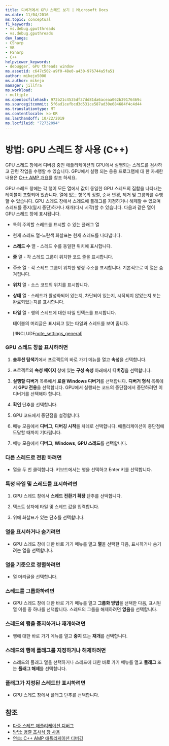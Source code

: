 ```yaml
---
title: 디버거에서 GPU 스레드 보기 | Microsoft Docs
ms.date: 11/04/2016
ms.topic: conceptual
f1_keywords:
- vs.debug.gputthreads
- vs.debug.gputhreads
dev_langs:
- CSharp
- VB
- FSharp
- C++
helpviewer_keywords:
- debugger, GPU threads window
ms.assetid: c647c502-a9f0-48e0-a430-976744a5fa51
author: mikejo5000
ms.author: mikejo
manager: jillfra
ms.workload:
- multiple
ms.openlocfilehash: 972b21c4535df37dd81da6aceaa062b39176469c
ms.sourcegitcommit: 5f6ad1cefbcd3d531ce587ad30e684684f4c4d44
ms.translationtype: MT
ms.contentlocale: ko-KR
ms.lasthandoff: 10/22/2019
ms.locfileid: "72732094"
---
```

# <a name="how-to-use-the-gpu-threads-window-c"></a>방법: GPU 스레드 창 사용 (C++)
GPU 스레드 창에서 디버깅 중인 애플리케이션의 GPU에서 실행되는 스레드를 검사하고 관련 작업을 수행할 수 있습니다. GPU에서 실행 되는 응용 프로그램에 대 한 자세한 내용은 [ C++ AMP 개요](/cpp/parallel/amp/cpp-amp-overview)를 참조 하세요.

 GPU 스레드 창에는 각 행이 모든 열에서 값이 동일한 GPU 스레드의 집합을 나타내는 테이블이 포함되어 있습니다. 열에 있는 항목의 정렬, 순서 변경, 제거 및 그룹화를 수행할 수 있습니다. GPU 스레드 창에서 스레드에 플래그를 지정하거나 해제할 수 있으며 스레드를 중지(일시 중단)하거나 재개(다시 시작)할 수 있습니다. 다음과 같은 열이 GPU 스레드 창에 표시됩니다.

- 특히 주의할 스레드를 표시할 수 있는 플래그 열

- 현재 스레드 열-노란색 화살표는 현재 스레드를 나타냅니다.

- **스레드 수** 열 - 스레드 수를 동일한 위치에 표시합니다.

- **줄** 열 - 각 스레드 그룹이 위치한 코드 줄을 표시합니다.

- **주소** 열 - 각 스레드 그룹이 위치한 명령 주소를 표시합니다. 기본적으로 이 열은 숨겨집니다.

- **위치** 열 - 소스 코드의 위치를 표시합니다.

- **상태** 열 - 스레드가 활성화되어 있는지, 차단되어 있는지, 시작되지 않았는지 또는 완료되었는지를 표시합니다.

- **타일** 열 - 행의 스레드에 대한 타일 인덱스를 표시합니다.

  테이블의 머리글은 표시되고 있는 타일과 스레드를 보여 줍니다.

  [!INCLUDE[note_settings_general](../data-tools/includes/note_settings_general_md.md)]

### <a name="to-display-the-gpu-threads-window"></a>GPU 스레드 창을 표시하려면

1. **솔루션 탐색기**에서 프로젝트의 바로 가기 메뉴를 열고 **속성**을 선택합니다.

2. 프로젝트의 **속성 페이지** 창에 있는 **구성 속성** 아래에서 **디버깅**을 선택합니다.

3. **실행할 디버거** 목록에서 **로컬 Windows 디버거**를 선택합니다. **디버거 형식** 목록에서 **GPU 전용**을 선택합니다. GPU에서 실행되는 코드의 중단점에서 중단하려면 이 디버거를 선택해야 합니다.

4. **확인** 단추를 선택합니다.

5. GPU 코드에서 중단점을 설정합니다.

6. 메뉴 모음에서 **디버그**, **디버깅 시작**을 차례로 선택합니다. 애플리케이션이 중단점에 도달할 때까지 기다립니다.

7. 메뉴 모음에서 **디버그**, **Windows**, **GPU 스레드**를 선택합니다.

### <a name="to-switch-to-a-different-thread"></a>다른 스레드로 전환 하려면

- 열을 두 번 클릭합니다. 키보드에서는 행을 선택하고 Enter 키를 선택합니다.

### <a name="to-display-a-particular-tile-and-thread"></a>특정 타일 및 스레드를 표시하려면

1. GPU 스레드 창에서 **스레드 전환기 확장** 단추를 선택합니다.

2. 텍스트 상자에 타일 및 스레드 값을 입력합니다.

3. 위에 화살표가 있는 단추를 선택합니다.

### <a name="to-display-or-hide-a-column"></a>열을 표시하거나 숨기려면

- GPU 스레드 창에 대한 바로 가기 메뉴를 열고 **열**을 선택한 다음, 표시하거나 숨기려는 열을 선택합니다.

### <a name="to-sort-by-a-column"></a>열을 기준으로 정렬하려면

- 열 머리글을 선택합니다.

### <a name="to-group-threads"></a>스레드를 그룹화하려면

- GPU 스레드 창에 대한 바로 가기 메뉴를 열고 **그룹화 방법**을 선택한 다음, 표시된 열 이름 중 하나를 선택합니다. 스레드의 그룹을 해제하려면 **없음**을 선택합니다.

### <a name="to-freeze-or-thaw-a-row-of-threads"></a>스레드의 행을 중지하거나 재개하려면

- 행에 대한 바로 가기 메뉴를 열고 **중지** 또는 **재개**를 선택합니다.

### <a name="to-flag-or-unflag-a-row-of-threads"></a>스레드의 행에 플래그를 지정하거나 해제하려면

- 스레드의 플래그 열을 선택하거나 스레드에 대한 바로 가기 메뉴를 열고 **플래그** 또는 **플래그 해제**를 선택합니다.

### <a name="to-display-only-flagged-threads"></a>플래그가 지정된 스레드만 표시하려면

- GPU 스레드 창에서 플래그 단추를 선택합니다.

## <a name="see-also"></a>참조
- [다중 스레드 애플리케이션 디버그](../debugger/debug-multithreaded-applications-in-visual-studio.md)
- [방법: 병렬 조사식 창 사용](../debugger/how-to-use-the-parallel-watch-window.md)
- [연습: C++ AMP 애플리케이션 디버깅](/cpp/parallel/amp/walkthrough-debugging-a-cpp-amp-application)